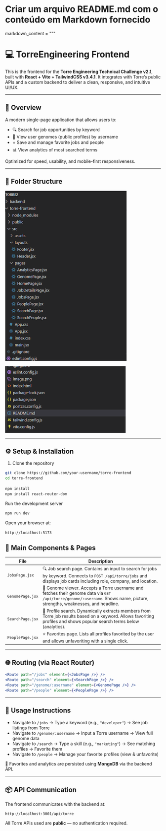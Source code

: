 # Criar um arquivo README.md com o conteúdo em Markdown fornecido

markdown_content = """
# 💻 TorreEngineering Frontend

This is the frontend for the **Torre Engineering Technical Challenge v2.1**, built with **React + Vite + TailwindCSS v3.4.1**. It integrates with Torre’s public APIs and a custom backend to deliver a clean, responsive, and intuitive UI/UX.

---

## 🚀 Overview

A modern single-page application that allows users to:

- 🔍 Search for job opportunities by keyword  
- 👤 View user genomes (public profiles) by username  
- ⭐ Save and manage favorite jobs and people  
- 📊 View analytics of most searched terms  

Optimized for speed, usability, and mobile-first responsiveness.

---

## 📁 Folder Structure
![alt text](../torre-frontend/img/image.png)

![alt text](../torre-frontend/img/image_1.png)

---

## ⚙️ Setup & Installation

1. Clone the repository

```bash
git clone https://github.com/your-username/torre-frontend
cd torre-frontend

npm install
npm install react-router-dom
```
Run the development server
```bash
npm run dev
```
Open your browser at:

`http://localhost:5173`
## 📄 Main Components & Pages

| File             | Description |
|------------------|-------------|
| `JobsPage.jsx`   | 🔍 Job search page. Contains an input to search for jobs by keyword. Connects to `POST /api/torre/jobs` and displays job cards including role, company, and location. |
| `GenomePage.jsx` | 🧬 Genome viewer. Accepts a Torre username and fetches their genome data via `GET /api/torre/genome/:username`. Shows name, picture, strengths, weaknesses, and headline. |
| `SearchPage.jsx` | 👥 Profile search. Dynamically extracts members from Torre job results based on a keyword. Allows favoriting profiles and shows popular search terms below (analytics). |
| `PeoplePage.jsx` | ⭐ Favorites page. Lists all profiles favorited by the user and allows unfavoriting with a single click. |

---

## 🌐 Routing (via React Router)

```jsx
<Route path="/jobs" element={<JobsPage />} />
<Route path="/search" element={<SearchPage />} />
<Route path="/genome/:username" element={<GenomePage />} />
<Route path="/people" element={<PeoplePage />} />
```

---

## 🧠 Usage Instructions

- Navigate to `/jobs` → Type a keyword (e.g., `"developer"`) → See job listings from Torre
- Navigate to `/genome/:username` → Input a Torre username → View full genome data
- Navigate to `/search` → Type a skill (e.g., `"marketing"`) → See matching profiles → Favorite them
- Navigate to `/people` → Manage your favorite profiles (view & unfavorite)

🧩 Favorites and analytics are persisted using **MongoDB** via the backend API.

---

## 📦 API Communication

The frontend communicates with the backend at:

```
http://localhost:3001/api/torre
```

All Torre APIs used are **public** — no authentication required.
